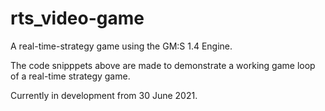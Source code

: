 # rts_video-game
A real-time-strategy game using the GM:S 1.4 Engine. 

The code snipppets above are made to demonstrate a working game loop of a real-time strategy game.

Currently in development from 30 June 2021.
